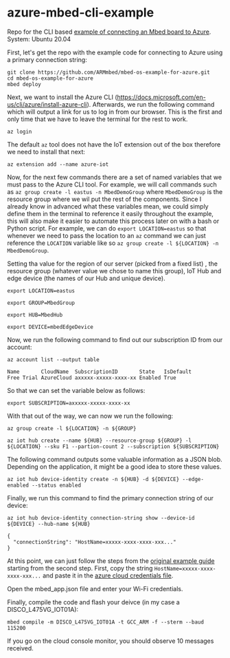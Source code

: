 # azure-mbed-cli-example
Repo for the CLI based [example of connecting an Mbed board to Azure](https://github.com/ARMmbed/mbed-os-example-for-azure).
System: Ubuntu 20.04 

First, let's get the repo with the example code for connecting to Azure using a primary connection string:
```
git clone https://github.com/ARMmbed/mbed-os-example-for-azure.git
cd mbed-os-example-for-azure
mbed deploy
```

Next, we want to install the Azure CLI (https://docs.microsoft.com/en-us/cli/azure/install-azure-cli). Afterwards, we run the following command which will output a link for us to log in from our browser. This is the first and only time that we have to leave the terminal for the rest to work. 
```
az login
```

The default `az` tool does not have the IoT extension out of the box therefore we need to install that next:
```
az extension add --name azure-iot
```

Now, for the next few commands there are a set of named variables that we must pass to the Azure CLI tool. For example, we will call commands such as `az group create -l eastus -n MbedDemoGroup` where `MbedDemoGroup` is the resource group where we wil put the rest of the components. Since I already know in advanced what these variables mean, we could simply define them in the terminal to reference it easily throughout the example, this will also make it easier to automate this process later on with a bash or Python script. For example, we can do `export LOCATION=eastus` so that whenever we need to pass the location to an `az` command we can just reference the `LOCATION` variable like so `az group create -l ${LOCATION} -n MbedDemoGroup`. 

Setting tha value for the region of our server (picked from a fixed list) , the resource group (whatever value we chose to name this group), IoT Hub and edge device (the names of our Hub and unique device).

`export LOCATION=eastus`

`export GROUP=MbedGroup`

`export HUB=MbedHub`

`export DEVICE=mbedEdgeDevice`

Now, we run the following command to find out our subscription ID from our account:

`az account list --output table`

```
Name       CloudName  SubscriptionID       State   IsDefault 
Free Trial AzureCloud axxxxx-xxxxx-xxxx-xx Enabled True
```
So that we can set the variable below as follows:

`export SUBSCRIPTION=axxxxx-xxxxx-xxxx-xx`

With that out of the way, we can now we run the following:

`az group create -l ${LOCATION} -n ${GROUP}`

`az iot hub create --name ${HUB} --resource-group ${GROUP} -l ${LOCATION} --sku F1 --partion-count 2 --subscription ${SUBSCRIPTION}`

The following command outputs some valuable information as a JSON blob. Depending on the application, it might be a good idea to store these values.

`az iot hub device-identity create -n ${HUB} -d ${DEVICE} --edge-enabled --status enabled`

Finally, we run this command to find the primary connection string of our device:

`az iot hub device-identity connection-string show --device-id ${DEVICE} --hub-name ${HUB}`

```
{
  "connectionString": "HostName=xxxxx-xxxx-xxxx-xxx..."
}
```

At this point, we can just follow the steps from the [original example guide](https://github.com/ARMmbed/mbed-os-example-for-azure) starting from the second step. First, copy the string `HostName=xxxxx-xxxx-xxxx-xxx...` and paste it in the [azure cloud credentials file](https://github.com/ARMmbed/mbed-os-example-for-azure/blob/master/azure_cloud_credentials.h). 

Open the mbed_app.json file and enter your Wi-Fi credentials.

Finally, compile the code and flash your deivce (in my case a DISCO_L475VG_IOT01A):

`mbed compile -m DISCO_L475VG_IOT01A -t GCC_ARM -f --sterm --baud 115200`

If you go on the cloud console monitor, you should observe 10 messages received. 




